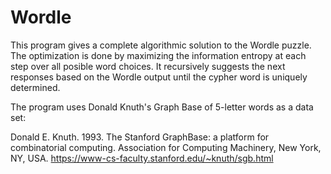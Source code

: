 # Wordle

This program gives a complete algorithmic solution to the Wordle puzzle. The optimization is done by maximizing the information entropy at each step over all posible word choices. It recursively suggests the next responses based on the Wordle output until the cypher word is uniquely determined.

The program uses Donald Knuth's Graph Base of 5-letter words as a data set:

Donald E. Knuth. 1993. The Stanford GraphBase: a platform for combinatorial computing. Association for Computing Machinery, New York, NY, USA. https://www-cs-faculty.stanford.edu/~knuth/sgb.html
